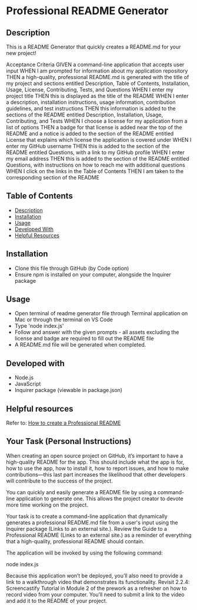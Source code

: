 # Professional README Generator 

<!-- add screenshot here or gif of application runthrough -->
## Description

This is a README Generator that quickly creates a README.md for your new project!



Acceptance Criteria
GIVEN a command-line application that accepts user input
WHEN I am prompted for information about my application repository
THEN a high-quality, professional README.md is generated with the title of my project and sections entitled Description, Table of Contents, Installation, Usage, License, Contributing, Tests, and Questions
WHEN I enter my project title
THEN this is displayed as the title of the README
WHEN I enter a description, installation instructions, usage information, contribution guidelines, and test instructions
THEN this information is added to the sections of the README entitled Description, Installation, Usage, Contributing, and Tests
WHEN I choose a license for my application from a list of options
THEN a badge for that license is added near the top of the README and a notice is added to the section of the README entitled License that explains which license the application is covered under
WHEN I enter my GitHub username
THEN this is added to the section of the README entitled Questions, with a link to my GitHub profile
WHEN I enter my email address
THEN this is added to the section of the README entitled Questions, with instructions on how to reach me with additional questions
WHEN I click on the links in the Table of Contents
THEN I am taken to the corresponding section of the README



## Table of Contents
  - [Description](#Description)
  - [Installation](#Installation)
  - [Usage](#Usage)
  - [Developed With](#Developed-with)
  - [Helpful Resources](#Helpful-resources)

  <!-- further contents with multiple words must have their hashtag terms with a (-)! -->

<!-- implement screenshot and link to a video when recorded -->

## Installation 
- Clone this file through GitHub (by Code option)
- Ensure npm is installed on your computer, alongside the Inquirer package

## Usage 
- Open terminal of readme generator file through Terminal application on Mac or through the terminal on VS Code
- Type 'node index.js' 
- Follow and answer with the given prompts - all assets excluding the license and badge are required to fill out the README file
- A README.md file will be generated when completed.

## Developed with 
- Node.js
- JavaScript 
- Inquirer package (viewable in package.json)

## Helpful resources
Refer to:
[How to create a Professional README](./readme-guide.md)

## Your Task (Personal Instructions)
When creating an open source project on GitHub, it’s important to have a high-quality README for the app. This should include what the app is for, how to use the app, how to install it, how to report issues, and how to make contributions—this last part increases the likelihood that other developers will contribute to the success of the project.

You can quickly and easily generate a README file by using a command-line application to generate one. This allows the project creator to devote more time working on the project.

Your task is to create a command-line application that dynamically generates a professional README.md file from a user's input using the Inquirer package (Links to an external site.). Review the Guide to a Professional README (Links to an external site.) as a reminder of everything that a high-quality, professional README should contain.

The application will be invoked by using the following command:

node index.js

Because this application won’t be deployed, you’ll also need to provide a link to a walkthrough video that demonstrates its functionality. Revisit 2.2.4: Screencastify Tutorial in Module 2 of the prework as a refresher on how to record video from your computer. You’ll need to submit a link to the video and add it to the README of your project.


